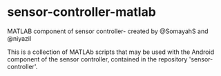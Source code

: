 # sensor-controller-matlab
MATLAB component of sensor controller- created by @SomayahS and @niyazil

This is a collection of MATLAb scripts that may be used with the Android component of the sensor controller,
contained in the repository 'sensor-controller'.

